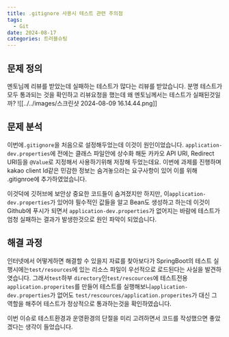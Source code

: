 ```yaml
---
title: .gitignore 사용시 테스트 관련 주의점
tags:
  - Git
date: 2024-08-17
categories: 트러블슈팅
---
```


## 문제 정의

멘토님께 리뷰를 받았는데 실패하는 테스트가 많다는 리뷰를 받았습니다. 분명 테스트가 모두 통과되는 것을 확인하고 리뷰요청을 했는데 왜 멘토님께서는 테스트가 실패된것일까?
![[../../images/스크린샷 2024-08-09 16.14.44.png]]

## 문제 분석

이번에`.gitignore`을 처음으로 설정해두었는데 이것이 원인이었습니다. `application-dev.properties`에 전에는 클래스 파일안에 상수화 해둔 카카오 API URI, Redirect URI등을
`@Value`로 지정해서 사용하기위해 저장해 두었는데요. 이번에 과제를 진행하며 kakao client Id같은 민감한 정보는 숨겨놓으라는 요구사항이 있어 이를 위해 .gitignroe에 추가하였었습니다.

이것덕에 깃허브에 보안상 중요한 코드들이 숨겨졌지만 하지만, 이`application-dev.properties`가 있어야 필수적인 값들을 알고 Bean도 생성하고 하는데 이것이 Github에 푸시가 되면서
`application-dev.properties`가 없어지는 바람에 테스트가 엄청 실패하는 결과가 발생한것으로 원인 파악이 되었습니다.

## 해결 과정

인터넷에서 어떻게하면 해결할 수 있을지 자료를 찾아보다가 SpringBoot의 테스트 실행시에는`test/resources`에 있는 리소스 파일이 우선적으로 로드된다는 사실을 발견하엿습니다. 그래서`test`하부
`directory`인`test/rescources`에 테스트전용`application.properites`를 만들어 테스트를 실행해보니`application-dev.properties`가 없어도
`test/rescources/application.properites`가 대신 그 역할을 해주어 테스트가 정상적으로 통과하는것을 확인하였습니다.

이번 이슈로 테스트환경과 운영환경의 단절을 미리 고려하면서 코드를 작성했으면 좋았겠다는 생각이 들었습니다.